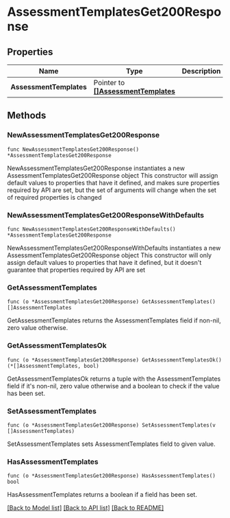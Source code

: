 # AssessmentTemplatesGet200Response

## Properties

Name | Type | Description | Notes
------------ | ------------- | ------------- | -------------
**AssessmentTemplates** | Pointer to [**[]AssessmentTemplates**](AssessmentTemplates.md) |  | [optional] 

## Methods

### NewAssessmentTemplatesGet200Response

`func NewAssessmentTemplatesGet200Response() *AssessmentTemplatesGet200Response`

NewAssessmentTemplatesGet200Response instantiates a new AssessmentTemplatesGet200Response object
This constructor will assign default values to properties that have it defined,
and makes sure properties required by API are set, but the set of arguments
will change when the set of required properties is changed

### NewAssessmentTemplatesGet200ResponseWithDefaults

`func NewAssessmentTemplatesGet200ResponseWithDefaults() *AssessmentTemplatesGet200Response`

NewAssessmentTemplatesGet200ResponseWithDefaults instantiates a new AssessmentTemplatesGet200Response object
This constructor will only assign default values to properties that have it defined,
but it doesn't guarantee that properties required by API are set

### GetAssessmentTemplates

`func (o *AssessmentTemplatesGet200Response) GetAssessmentTemplates() []AssessmentTemplates`

GetAssessmentTemplates returns the AssessmentTemplates field if non-nil, zero value otherwise.

### GetAssessmentTemplatesOk

`func (o *AssessmentTemplatesGet200Response) GetAssessmentTemplatesOk() (*[]AssessmentTemplates, bool)`

GetAssessmentTemplatesOk returns a tuple with the AssessmentTemplates field if it's non-nil, zero value otherwise
and a boolean to check if the value has been set.

### SetAssessmentTemplates

`func (o *AssessmentTemplatesGet200Response) SetAssessmentTemplates(v []AssessmentTemplates)`

SetAssessmentTemplates sets AssessmentTemplates field to given value.

### HasAssessmentTemplates

`func (o *AssessmentTemplatesGet200Response) HasAssessmentTemplates() bool`

HasAssessmentTemplates returns a boolean if a field has been set.


[[Back to Model list]](../README.md#documentation-for-models) [[Back to API list]](../README.md#documentation-for-api-endpoints) [[Back to README]](../README.md)


